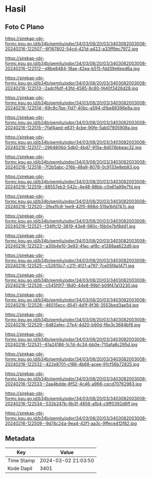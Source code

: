 # Hasil

## Foto C Plano

https://sirekap-obj-formc.kpu.go.id/b34b/pemilu/pdpr/34/03/08/20/03/3403082003008-20240216-122507--6f167802-54cd-421d-a422-a33ff9ec7972.jpg

https://sirekap-obj-formc.kpu.go.id/b34b/pemilu/pdpr/34/03/08/20/03/3403082003008-20240216-122512--d8be8484-18ae-42ea-b515-fdd39e6eed6a.jpg

https://sirekap-obj-formc.kpu.go.id/b34b/pemilu/pdpr/34/03/08/20/03/3403082003008-20240216-122513--2adcf6df-43fd-4585-8c80-f440f3426d28.jpg

https://sirekap-obj-formc.kpu.go.id/b34b/pemilu/pdpr/34/03/08/20/03/3403082003008-20240216-122514--69c8c7be-11d7-40bc-a594-d1be88396e8a.jpg

https://sirekap-obj-formc.kpu.go.id/b34b/pemilu/pdpr/34/03/08/20/03/3403082003008-20240216-122515--7faf4aed-e831-4cbe-90fe-5ab07905908a.jpg

https://sirekap-obj-formc.kpu.go.id/b34b/pemilu/pdpr/34/03/08/20/03/3403082003008-20240216-122517--2964806d-5db0-4bd7-915a-8d074bbeac32.jpg

https://sirekap-obj-formc.kpu.go.id/b34b/pemilu/pdpr/34/03/08/20/03/3403082003008-20240216-122518--7f2b5abc-216b-48a9-8078-0c9133e8eb83.jpg

https://sirekap-obj-formc.kpu.go.id/b34b/pemilu/pdpr/34/03/08/20/03/3403082003008-20240216-122519--88557eb3-542c-4e48-88bb-c0e61a99e7fd.jpg

https://sirekap-obj-formc.kpu.go.id/b34b/pemilu/pdpr/34/03/08/20/03/3403082003008-20240216-122520--2fea1fc8-1ee9-42f5-888d-519a1bfd747c.jpg

https://sirekap-obj-formc.kpu.go.id/b34b/pemilu/pdpr/34/03/08/20/03/3403082003008-20240216-122521--f34ffc12-3819-43e8-980c-16b0e7bf8d41.jpg

https://sirekap-obj-formc.kpu.go.id/b34b/pemilu/pdpr/34/03/08/20/03/3403082003008-20240216-122523--a30b4e10-3e93-4fac-af8c-e1288aa622d9.jpg

https://sirekap-obj-formc.kpu.go.id/b34b/pemilu/pdpr/34/03/08/20/03/3403082003008-20240216-122525--c52610c7-c211-4f21-a797-7ce05f4a1471.jpg

https://sirekap-obj-formc.kpu.go.id/b34b/pemilu/pdpr/34/03/08/20/03/3403082003008-20240216-122526--c545f0f7-18d0-44e8-99bf-b09f47a13230.jpg

https://sirekap-obj-formc.kpu.go.id/b34b/pemilu/pdpr/34/03/08/20/03/3403082003008-20240216-122528--46515ecc-8541-4d1f-9f36-3553bed3ae5d.jpg

https://sirekap-obj-formc.kpu.go.id/b34b/pemilu/pdpr/34/03/08/20/03/3403082003008-20240216-122529--6d82afec-27e4-4d20-b90d-f6e3c3684bf8.jpg

https://sirekap-obj-formc.kpu.go.id/b34b/pemilu/pdpr/34/03/08/20/03/3403082003008-20240216-122531--61a24186-1c7d-4c34-bb0e-710afa8c295d.jpg

https://sirekap-obj-formc.kpu.go.id/b34b/pemilu/pdpr/34/03/08/20/03/3403082003008-20240216-122532--422e8701-c186-4b68-acee-91cf56b72825.jpg

https://sirekap-obj-formc.kpu.go.id/b34b/pemilu/pdpr/34/03/08/20/03/3403082003008-20240216-122533--2aa4bdde-8f52-4c46-a966-cecd70762963.jpg

https://sirekap-obj-formc.kpu.go.id/b34b/pemilu/pdpr/34/03/08/20/03/3403082003008-20240216-122534--532b247b-6b3f-4856-afb4-c9ff0392d6ff.jpg

https://sirekap-obj-formc.kpu.go.id/b34b/pemilu/pdpr/34/03/08/20/03/3403082003008-20240216-122509--9d74c24a-9ea4-42f1-aa3c-9ffece412f82.jpg


## Metadata

| Key        | Value               |
| ---------- | ------------------- |
| Time Stamp | 2024-03-02 21:03:50 |
| Kode Dapil | 3401                |



